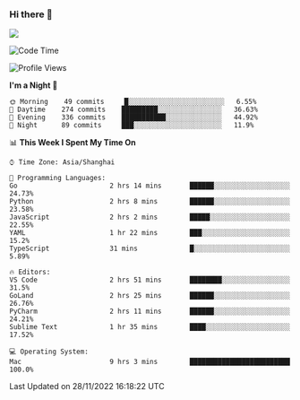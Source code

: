### Hi there 👋

<!--
**JJAYCHEN1e/jjaychen1e** is a ✨ _special_ ✨ repository because its `README.md` (this file) appears on your GitHub profile.

Here are some ideas to get you started:

- 🔭 I’m currently working on ...
- 🌱 I’m currently learning ...
- 👯 I’m looking to collaborate on ...
- 🤔 I’m looking for help with ...
- 💬 Ask me about ...
- 📫 How to reach me: ...
- 😄 Pronouns: ...
- ⚡ Fun fact: ...
-->

[![](https://github-readme-stats.vercel.app/api?username=jjaychen1e&show_icons=true)](https://github.com/jjaychen1e/github-readme-stats?count_private=true)

<!--START_SECTION:waka-->
![Code Time](http://img.shields.io/badge/Code%20Time-475%20hrs%2021%20mins-blue)

![Profile Views](http://img.shields.io/badge/Profile%20Views-0-blue)

**I'm a Night 🦉** 

```text
🌞 Morning    49 commits     █░░░░░░░░░░░░░░░░░░░░░░░░   6.55% 
🌆 Daytime    274 commits    █████████░░░░░░░░░░░░░░░░   36.63% 
🌃 Evening    336 commits    ███████████░░░░░░░░░░░░░░   44.92% 
🌙 Night      89 commits     ███░░░░░░░░░░░░░░░░░░░░░░   11.9%

```


📊 **This Week I Spent My Time On** 

```text
⌚︎ Time Zone: Asia/Shanghai

💬 Programming Languages: 
Go                       2 hrs 14 mins       ██████░░░░░░░░░░░░░░░░░░░   24.73% 
Python                   2 hrs 8 mins        ██████░░░░░░░░░░░░░░░░░░░   23.58% 
JavaScript               2 hrs 2 mins        █████░░░░░░░░░░░░░░░░░░░░   22.55% 
YAML                     1 hr 22 mins        ███░░░░░░░░░░░░░░░░░░░░░░   15.2% 
TypeScript               31 mins             █░░░░░░░░░░░░░░░░░░░░░░░░   5.89%

🔥 Editors: 
VS Code                  2 hrs 51 mins       ████████░░░░░░░░░░░░░░░░░   31.5% 
GoLand                   2 hrs 25 mins       ██████░░░░░░░░░░░░░░░░░░░   26.76% 
PyCharm                  2 hrs 11 mins       ██████░░░░░░░░░░░░░░░░░░░   24.21% 
Sublime Text             1 hr 35 mins        ████░░░░░░░░░░░░░░░░░░░░░   17.52%

💻 Operating System: 
Mac                      9 hrs 3 mins        █████████████████████████   100.0%

```


 Last Updated on 28/11/2022 16:18:22 UTC
<!--END_SECTION:waka-->
